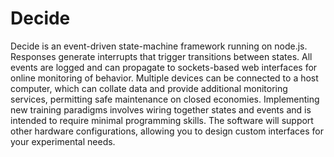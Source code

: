 # Decide

Decide is an event-driven state-machine framework running on node.js. Responses
generate interrupts that trigger transitions between states. All events are
logged and can propagate to sockets-based web interfaces for online monitoring
of behavior. Multiple devices can be connected to a host computer, which can
collate data and provide additional monitoring services, permitting safe
maintenance on closed economies. Implementing new training paradigms involves
wiring together states and events and is intended to require minimal programming
skills. The software will support other hardware configurations, allowing you to
design custom interfaces for your experimental needs.

